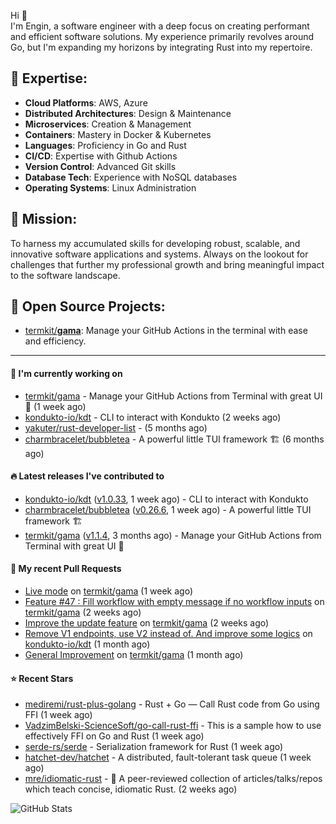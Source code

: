 Hi 👋\
I'm Engin, a software engineer with a deep focus on creating performant and efficient software solutions. My experience primarily revolves around Go, but I'm expanding my horizons by integrating Rust into my repertoire.

## 📌 Expertise:

- **Cloud Platforms**: AWS, Azure
- **Distributed Architectures**: Design & Maintenance
- **Microservices**: Creation & Management
- **Containers**: Mastery in Docker & Kubernetes
- **Languages**: Proficiency in Go and Rust
- **CI/CD**: Expertise with Github Actions
- **Version Control**: Advanced Git skills
- **Database Tech**: Experience with NoSQL databases
- **Operating Systems**: Linux Administration

## 🎯 Mission:

To harness my accumulated skills for developing robust, scalable, and innovative software applications and systems. Always on the lookout for challenges that further my professional growth and bring meaningful impact to the software landscape.

## 🧪 Open Source Projects:

- [termkit/**gama**](https://github.com/termkit/gama): Manage your GitHub Actions in the terminal with ease and efficiency.

---

#### 🚧 I'm currently working on

- [termkit/gama](https://github.com/termkit/gama) - Manage your GitHub Actions from Terminal with great UI 🧪 (1 week ago)
- [kondukto-io/kdt](https://github.com/kondukto-io/kdt) - CLI to interact with Kondukto (2 weeks ago)
- [yakuter/rust-developer-list](https://github.com/yakuter/rust-developer-list) -  (5 months ago)
- [charmbracelet/bubbletea](https://github.com/charmbracelet/bubbletea) - A powerful little TUI framework 🏗 (6 months ago)

#### 🔥 Latest releases I've contributed to

- [kondukto-io/kdt](https://github.com/kondukto-io/kdt) ([v1.0.33](https://github.com/kondukto-io/kdt/releases/tag/v1.0.33), 1 week ago) - CLI to interact with Kondukto
- [charmbracelet/bubbletea](https://github.com/charmbracelet/bubbletea) ([v0.26.6](https://github.com/charmbracelet/bubbletea/releases/tag/v0.26.6), 1 week ago) - A powerful little TUI framework 🏗
- [termkit/gama](https://github.com/termkit/gama) ([v1.1.4](https://github.com/termkit/gama/releases/tag/v1.1.4), 3 months ago) - Manage your GitHub Actions from Terminal with great UI 🧪

#### 🔀 My recent Pull Requests

- [Live mode](https://github.com/termkit/gama/pull/65) on [termkit/gama](https://github.com/termkit/gama) (1 week ago)
- [Feature #47 : Fill workflow with empty message if no workflow inputs](https://github.com/termkit/gama/pull/62) on [termkit/gama](https://github.com/termkit/gama) (2 weeks ago)
- [Improve the update feature](https://github.com/termkit/gama/pull/61) on [termkit/gama](https://github.com/termkit/gama) (2 weeks ago)
- [Remove V1 endpoints, use V2 instead of. And improve some logics](https://github.com/kondukto-io/kdt/pull/101) on [kondukto-io/kdt](https://github.com/kondukto-io/kdt) (1 month ago)
- [General Improvement](https://github.com/termkit/gama/pull/57) on [termkit/gama](https://github.com/termkit/gama) (1 month ago)

#### ⭐ Recent Stars

- [mediremi/rust-plus-golang](https://github.com/mediremi/rust-plus-golang) - Rust &#43; Go — Call Rust code from Go using FFI (1 week ago)
- [VadzimBelski-ScienceSoft/go-call-rust-ffi](https://github.com/VadzimBelski-ScienceSoft/go-call-rust-ffi) - This is a sample how to use effectively FFI on Go and Rust (1 week ago)
- [serde-rs/serde](https://github.com/serde-rs/serde) - Serialization framework for Rust (1 week ago)
- [hatchet-dev/hatchet](https://github.com/hatchet-dev/hatchet) - A distributed, fault-tolerant task queue (1 week ago)
- [mre/idiomatic-rust](https://github.com/mre/idiomatic-rust) - 🦀 A peer-reviewed collection of articles/talks/repos which teach concise, idiomatic Rust. (2 weeks ago)

![GitHub Stats](http://github-profile-summary-cards.vercel.app/api/cards/profile-details?username=canack&theme=gotham)
